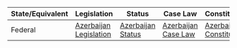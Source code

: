 | State/Equivalent | Legislation                                     | Status                                         | Case Law                                         | Constitution                                        |
|------------------|-------------------------------------------------|------------------------------------------------|--------------------------------------------------|-----------------------------------------------------|
| Federal          | [Azerbaijan Legislation](https://www.legislationline.org/topics/country/42) | [Azerbaijan Status](https://www.legislationline.org/topics/country/42) | [Azerbaijan Case Law](https://www.icj.org/information-services/azr06000/CASES_REQ00000S) | [Azerbaijan Constitution](http://www.constcourt.gov.az/en/static/view/14) |